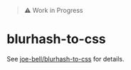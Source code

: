 > ⚠️ Work in Progress

# blurhash-to-css

See [joe-bell/blurhash-to-css](https://github.com/joe-bell/blurhash-to-css) for details.
